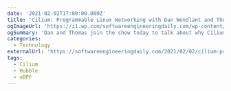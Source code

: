 ```yaml
---
date: '2021-02-02T17:00:00.000Z'
title: 'Cilium: Programmable Linux Networking with Dan Wendlant and Thomas Graf'
ogImageUrl: 'https://i1.wp.com/softwareengineeringdaily.com/wp-content/uploads/2022/01/cropped-logo-new.png?fit=296%2C139&ssl=1'
ogSummary: 'Dan and Thomas join the show today to talk about why Cilium is a great choice for organizations looking to build cloud native applications'
categories:
  - Technology
externalUrl: 'https://softwareengineeringdaily.com/2021/02/02/cilium-programmable-linux-networking-with-dan-wendlant-and-thomas-graf/'
tags:
  - Cilium
  - Hubble
  - eBPF
---
```

